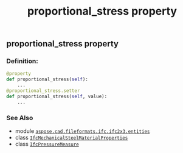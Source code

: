 ﻿---
title: proportional_stress property
second_title: Aspose.CAD for Python via .NET API References
description: 
type: docs
weight: 110
url: /python-net/aspose.cad.fileformats.ifc.ifc2x3.entities/ifcmechanicalsteelmaterialproperties/proportional_stress/
is_root: false
---

## proportional_stress property

### Definition:
```python
@property
def proportional_stress(self):
    ...
@proportional_stress.setter
def proportional_stress(self, value):
    ...
```

### See Also
* module [`aspose.cad.fileformats.ifc.ifc2x3.entities`](../../)
* class [`IfcMechanicalSteelMaterialProperties`](/cad/python-net/aspose.cad.fileformats.ifc.ifc2x3.entities/ifcmechanicalsteelmaterialproperties)
* class [`IfcPressureMeasure`](/cad/python-net/aspose.cad.fileformats.ifc.ifc2x3.types/ifcpressuremeasure)
